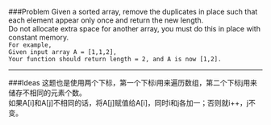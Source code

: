 ###Problem
Given a sorted array, remove the duplicates in place such that each element appear only once and return the new length.  
Do not allocate extra space for another array, you must do this in place with constant memory.  
`For example,`  
`Given input array A = [1,1,2],`  
`Your function should return length = 2, and A is now [1,2].`  

---

###Ideas
这题也是使用两个下标，第一个下标i用来遍历数组，第二个下标j用来储存不相同的元素个数。  
如果A[i]和A[j]不相同的话，将A[j]赋值给A[i]，同时i和j各加一；否则就i++，j不变。
